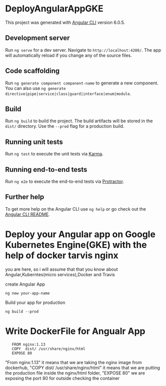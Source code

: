 # DeployAngularAppGKE

This project was generated with [Angular CLI](https://github.com/angular/angular-cli) version 6.0.5.

## Development server

Run `ng serve` for a dev server. Navigate to `http://localhost:4200/`. The app will automatically reload if you change any of the source files.

## Code scaffolding

Run `ng generate component component-name` to generate a new component. You can also use `ng generate directive|pipe|service|class|guard|interface|enum|module`.

## Build

Run `ng build` to build the project. The build artifacts will be stored in the `dist/` directory. Use the `--prod` flag for a production build.

## Running unit tests

Run `ng test` to execute the unit tests via [Karma](https://karma-runner.github.io).

## Running end-to-end tests

Run `ng e2e` to execute the end-to-end tests via [Protractor](http://www.protractortest.org/).

## Further help

To get more help on the Angular CLI use `ng help` or go check out the [Angular CLI README](https://github.com/angular/angular-cli/blob/master/README.md).



# Deploy your Angular app on Google Kubernetes Engine(GKE) with the help of docker tarvis nginx

you are here, so i will assume that that you know about Angular,Kuberntes(micro services),Docker and Travis


create Angular App

```ng new your-app-name```

Build your app for production

```ng build --prod ```

# Write DockerFile for Angualr App

   ```
      FROM nginx:1.13
      COPY  dist/ /usr/share/nginx/html
      EXPOSE 80
   ```
      
"From nginx:1.13" it means that we are taking the nginx image from dockerhub, "COPY  dist/ /usr/share/nginx/html" it means that we are putting the production file inside the nginx/html folder, "EXPOSE 80" we are exposing the port 80 for outside checking the container




